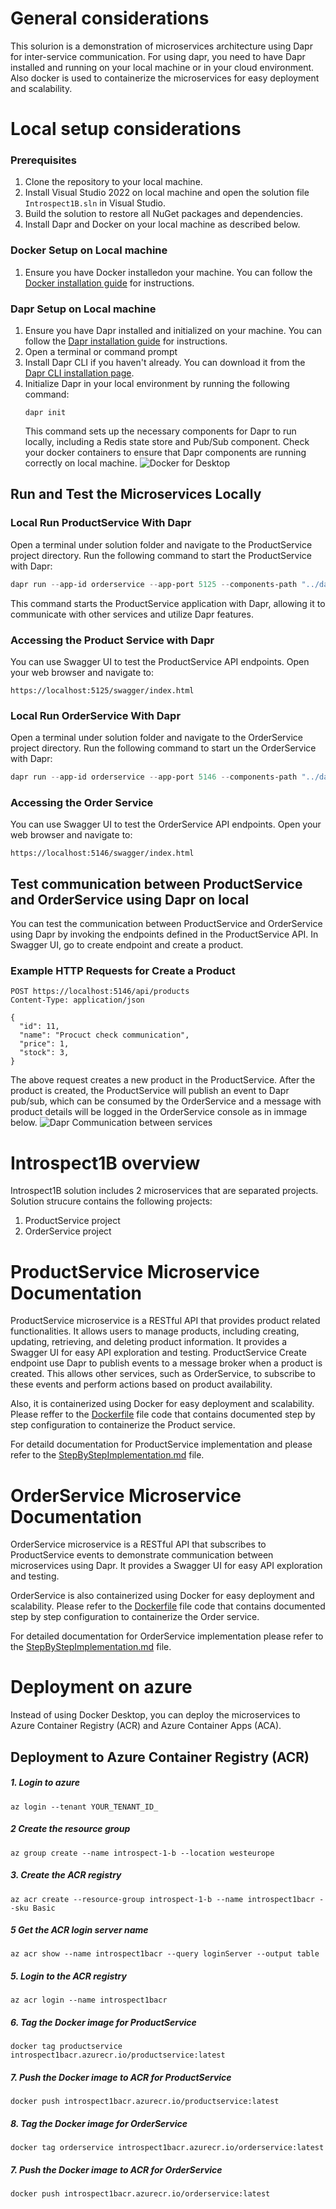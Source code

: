 # General considerations
This solurion is a demonstration of microservices architecture using Dapr for inter-service communication.
For using dapr, you need to have Dapr installed and running on your local machine or in your cloud environment.
Also docker is used to containerize the microservices for easy deployment and scalability.

# Local setup considerations
### Prerequisites
1. Clone the repository to your local machine.
1. Install Visual Studio 2022 on local machine and open the solution file `Introspect1B.sln` in Visual Studio.
1. Build the solution to restore all NuGet packages and dependencies.
1. Install Dapr and Docker on your local machine as described below.

### Docker Setup on Local machine
1. Ensure you have Docker installedon your machine. You can follow the [Docker installation guide](https://docs.docker.com/get-docker/) for instructions.

### Dapr Setup on Local machine
1. Ensure you have Dapr installed and initialized on your machine. You can follow the [Dapr installation guide](https://docs.dapr.io/getting-started/) for instructions.
1. Open a terminal or command prompt
1. Install Dapr CLI if you haven't already. You can download it from the [Dapr CLI installation page](https://docs.dapr.io/getting-started/install-dapr-cli/).
1. Initialize Dapr in your local environment by running the following command:
   ```
   dapr init
   ```		
	This command sets up the necessary components for Dapr to run locally, including a Redis state store and Pub/Sub component. 
Check your docker containers to ensure that Dapr components are running correctly on local machine.
  ![Docker for Desktop](Documentation/Images/DockerDapperContainers.jpg "Docker containers for dapr")

## Run and Test the Microservices Locally 

### Local Run ProductService With Dapr
Open a terminal under solution folder and navigate to the ProductService project directory. 
Run the following command to start the ProductService with Dapr:
```powershell
dapr run --app-id orderservice --app-port 5125 --components-path "../dapr/components" -- dotnet run
```
This command starts the ProductService application with Dapr, allowing it to communicate with other services and utilize Dapr features.

### Accessing the Product Service with Dapr
You can use Swagger UI to test the ProductService API endpoints. Open your web browser and navigate to:
```
https://localhost:5125/swagger/index.html
```

### Local Run OrderService With Dapr
Open a terminal under solution folder and navigate to the OrderService project directory. 
Run the following command to start un the OrderService with Dapr:
```powershell
dapr run --app-id orderservice --app-port 5146 --components-path "../dapr/components" -- dotnet run
```
### Accessing the Order Service
You can use Swagger UI to test the OrderService API endpoints. Open your web browser and navigate to:
```
https://localhost:5146/swagger/index.html
```

## Test communication between ProductService and OrderService using Dapr on local
You can test the communication between ProductService and OrderService using Dapr by invoking the endpoints defined in the ProductService API. 
In Swagger UI, go to create endpoint and create a product. 
### Example HTTP Requests for Create a Product
```http
POST https://localhost:5146/api/products
Content-Type: application/json

{
  "id": 11,
  "name": "Procuct check communication",
  "price": 1,
  "stock": 3,
}
```
The above request creates a new product in the ProductService. 
After the product is created, the ProductService will publish an event to Dapr pub/sub, which can be consumed by the OrderService and a message with product details will be logged in the OrderService console as in immage below.
![Dapr Communication between services](Documentation/Images/CommunicationBetweenServicesOnLocal.jpg "dapr communication on local")

# Introspect1B overview
Introspect1B solution includes 2 microservices that are separated projects.
Solution strucure contains the following projects:
1. ProductService project
1. OrderService project

# ProductService Microservice Documentation
ProductService microservice is a RESTful API that provides product related functionalities. It allows users to manage products, including creating, updating, retrieving, and deleting product information.
It provides a Swagger UI for easy API exploration and testing.
ProductService Create endpoint use Dapr to publish events to a message broker when a product is created.
This allows other services, such as OrderService, to subscribe to these events and perform actions based on product availability.

Also, it is containerized using Docker for easy deployment and scalability. 
Please reffer to the [Dockerfile](ProductService/Dockerfile) file code that contains documented step by step configuration to containerize the Product service.

For detaild documentation for ProductService implementation and please refer to the [StepByStepImplementation.md](ProductService/Documentation/StepByStepImplementation.md) file.

# OrderService Microservice Documentation
OrderService microservice is a RESTful API that subscribes to ProductService events to demonstrate communication between microservices using Dapr. 
It provides a Swagger UI for easy API exploration and testing.

OrderService is also containerized using Docker for easy deployment and scalability.
Please refer to the [Dockerfile](OrderService/Dockerfile) file code that contains documented step by step configuration to containerize the Order service.

For detailed documentation for OrderService implementation please refer to the [StepByStepImplementation.md](OrderService/Documentation/StepByStepImplementation.md) file.

# Deployment on azure
Instead of using Docker Desktop, you can deploy the microservices to Azure Container Registry (ACR) and Azure Container Apps (ACA).

## Deployment to Azure Container Registry (ACR) 
##### 1. Login to azure
```
az login --tenant YOUR_TENANT_ID_
```
##### 2 Create the resource group
```
az group create --name introspect-1-b --location westeurope
```
##### 3. Create the ACR registry
```
az acr create --resource-group introspect-1-b --name introspect1bacr --sku Basic
```

##### 5 Get the ACR login server name
```
az acr show --name introspect1bacr --query loginServer --output table
```

##### 5. Login to the ACR registry
```
az acr login --name introspect1bacr
```
##### 6. Tag the Docker image for ProductService
```
docker tag productservice introspect1bacr.azurecr.io/productservice:latest
```
##### 7. Push the Docker image to ACR for ProductService
```
docker push introspect1bacr.azurecr.io/productservice:latest
```
##### 8. Tag the Docker image for OrderService
```
docker tag orderservice introspect1bacr.azurecr.io/orderservice:latest
```
##### 7. Push the Docker image to ACR for OrderService
```
docker push introspect1bacr.azurecr.io/orderservice:latest
```